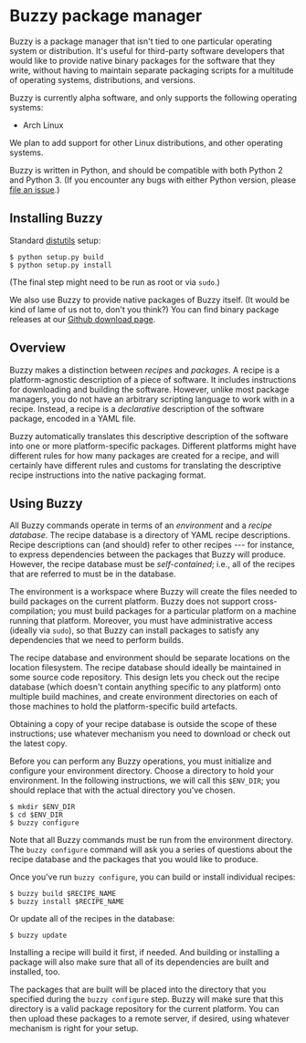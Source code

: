 # Buzzy package manager

Buzzy is a package manager that isn't tied to one particular operating system or
distribution.  It's useful for third-party software developers that would like
to provide native binary packages for the software that they write, without
having to maintain separate packaging scripts for a multitude of operating
systems, distributions, and versions.

Buzzy is currently alpha software, and only supports the following operating
systems:

* Arch Linux

We plan to add support for other Linux distributions, and other operating
systems.


Buzzy is written in Python, and should be compatible with both Python 2 and
Python 3.  (If you encounter any bugs with either Python version, please [file
an issue](https://github.com/redjack/buzzy/issues/).)


## Installing Buzzy

Standard [distutils](http://docs.python.org/distutils/index.html) setup:

    $ python setup.py build
    $ python setup.py install

(The final step might need to be run as root or via `sudo`.)

We also use Buzzy to provide native packages of Buzzy itself.  (It would be kind
of lame of us not to, don't you think?)  You can find binary package releases at
our [Github download page](https://github.com/redjack/buzzy/downloads/).


## Overview

Buzzy makes a distinction between _recipes_ and _packages_.  A recipe is a
platform-agnostic description of a piece of software.  It includes instructions
for downloading and building the software.  However, unlike most package
managers, you do not have an arbitrary scripting language to work with in a
recipe.  Instead, a recipe is a _declarative_ description of the software
package, encoded in a YAML file.

Buzzy automatically translates this descriptive description of the software into
one or more platform-specific packages.  Different platforms might have
different rules for how many packages are created for a recipe, and will
certainly have different rules and customs for translating the descriptive
recipe instructions into the native packaging format.


## Using Buzzy

All Buzzy commands operate in terms of an _environment_ and a _recipe database_.
The recipe database is a directory of YAML recipe descriptions.  Recipe
descriptions can (and should) refer to other recipes --- for instance, to
express dependencies between the packages that Buzzy will produce.  However, the
recipe database must be _self-contained_; i.e., all of the recipes that are
referred to must be in the database.

The environment is a workspace where Buzzy will create the files needed to build
packages on the current platform.  Buzzy does not support cross-compilation; you
must build packages for a particular platform on a machine running that
platform.  Moreover, you must have administrative access (ideally via `sudo`),
so that Buzzy can install packages to satisfy any dependencies that we need to
perform builds.

The recipe database and environment should be separate locations on the location
filesystem.  The recipe database should ideally be maintained in some source
code repository.  This design lets you check out the recipe database (which
doesn't contain anything specific to any platform) onto multiple build machines,
and create environment directories on each of those machines to hold the
platform-specific build artefacts.

Obtaining a copy of your recipe database is outside the scope of these
instructions; use whatever mechanism you need to download or check out the
latest copy.

Before you can perform any Buzzy operations, you must initialize and configure
your environment directory.  Choose a directory to hold your environment.  In
the following instructions, we will call this `$ENV_DIR`; you should replace
that with the actual directory you've chosen.

    $ mkdir $ENV_DIR
    $ cd $ENV_DIR
    $ buzzy configure

Note that all Buzzy commands must be run from the environment directory.  The
`buzzy configure` command will ask you a series of questions about the recipe
database and the packages that you would like to produce.

Once you've run `buzzy configure`, you can build or install individual recipes:

    $ buzzy build $RECIPE_NAME
    $ buzzy install $RECIPE_NAME

Or update all of the recipes in the database:

    $ buzzy update

Installing a recipe will build it first, if needed.  And building or installing
a package will also make sure that all of its dependencies are built and
installed, too.

The packages that are built will be placed into the directory that you specified
during the `buzzy configure` step.  Buzzy will make sure that this directory is
a valid package repository for the current platform.  You can then upload these
packages to a remote server, if desired, using whatever mechanism is right for
your setup.
